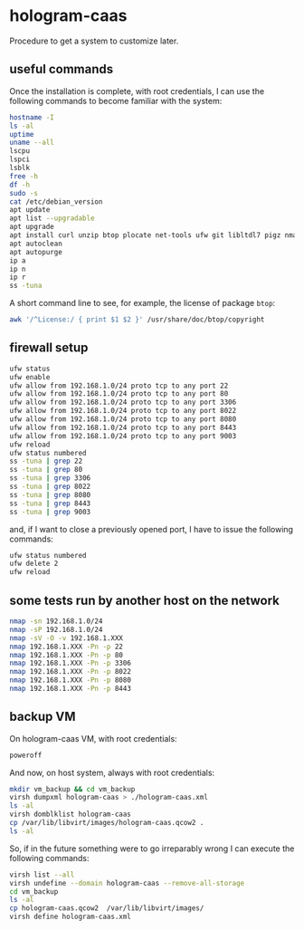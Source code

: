 # hologram-caas

Procedure to get a system to customize later.

## useful commands

Once the installation is complete, with root credentials, I can use the following commands to become familiar with the system:

```bash
hostname -I
ls -al
uptime
uname --all
lscpu
lspci
lsblk
free -h
df -h
sudo -s
cat /etc/debian_version
apt update
apt list --upgradable
apt upgrade
apt install curl unzip btop plocate net-tools ufw git libltdl7 pigz nmap ncat
apt autoclean
apt autopurge
ip a
ip n
ip r
ss -tuna
```

A short command line to see, for example, the license of package `btop`:

```bash
awk '/^License:/ { print $1 $2 }' /usr/share/doc/btop/copyright
```

## firewall setup

```bash
ufw status
ufw enable
ufw allow from 192.168.1.0/24 proto tcp to any port 22
ufw allow from 192.168.1.0/24 proto tcp to any port 80
ufw allow from 192.168.1.0/24 proto tcp to any port 3306
ufw allow from 192.168.1.0/24 proto tcp to any port 8022
ufw allow from 192.168.1.0/24 proto tcp to any port 8080
ufw allow from 192.168.1.0/24 proto tcp to any port 8443
ufw allow from 192.168.1.0/24 proto tcp to any port 9003
ufw reload
ufw status numbered
ss -tuna | grep 22
ss -tuna | grep 80
ss -tuna | grep 3306
ss -tuna | grep 8022
ss -tuna | grep 8080
ss -tuna | grep 8443
ss -tuna | grep 9003
```

and, if I want to close a previously opened port, I have to issue the following commands:

```bash
ufw status numbered
ufw delete 2
ufw reload
```

## some tests run by another host on the network

```bash
nmap -sn 192.168.1.0/24
nmap -sP 192.168.1.0/24
nmap -sV -O -v 192.168.1.XXX
nmap 192.168.1.XXX -Pn -p 22
nmap 192.168.1.XXX -Pn -p 80
nmap 192.168.1.XXX -Pn -p 3306
nmap 192.168.1.XXX -Pn -p 8022
nmap 192.168.1.XXX -Pn -p 8080
nmap 192.168.1.XXX -Pn -p 8443
```

## backup VM

On hologram-caas VM, with root credentials:

```bash
poweroff
```

And now, on host system, always with root credentials:

```bash
mkdir vm_backup && cd vm_backup
virsh dumpxml hologram-caas > ./hologram-caas.xml
ls -al
virsh domblklist hologram-caas
cp /var/lib/libvirt/images/hologram-caas.qcow2 .
ls -al
```

So, if in the future something were to go irreparably wrong I can execute the following commands:

```bash
virsh list --all
virsh undefine --domain hologram-caas --remove-all-storage
cd vm_backup
ls -al
cp hologram-caas.qcow2  /var/lib/libvirt/images/
virsh define hologram-caas.xml
```
